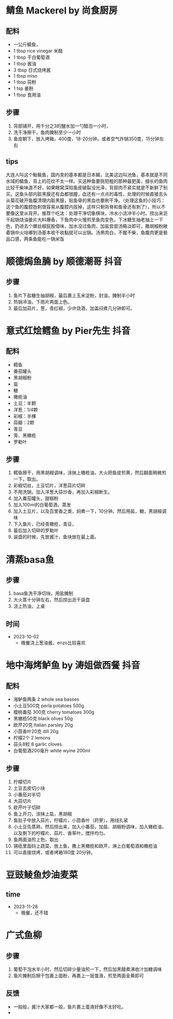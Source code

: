 # 鲭鱼 Mackerel by 尚食厨房

## 配料
- 一公斤鲭鱼，
- 1 tbsp rice vinegar 米醋
- 1 tbsp 干白葡萄酒
- 1 tbsp 酱油
- 3 tbsp 日式烧烤酱
- 1 tbsp miso
- 1 tbsp 蒜粉
- 1 tsp 姜粉
- 1 tbsp 食用油

## 步骤
1. 背部铺开，用千分之3的鹽水加一勺醋泡一小时，
2. 洗干净擦干，鱼肉腌制至少一小时
3. 鱼皮朝下，放入烤箱，400度，18-20分钟。或者空气炸锅350度，15分钟左右

## tips
大连人叫这个鲐鲅鱼，国内卖的基本都是日本鲭，北美这边叫池鱼，基本就是不同水域的鲭鱼，背上的花纹不太一样。买这种鱼要挑短粗的那种最肥美，细长的鱼肉比较干柴味道不好，如果眼窝深陷鱼皮破裂没光泽，背部肉不紧实就是不新鲜了别买。这鱼头部内脏黑膜还有血都很腥，血还有一点点的毒性，处理的时候直接去头从菊花破开鱼腹清理内脏黑膜，贴鱼骨的黑血也要刷干净。（处理这鱼的小技巧：这个鱼的腹腔肋刺很容易从腹腔内拔掉，这样只剩背脊和鱼骨还有刺了），所以不要像这里从背开。推荐个吃法：处理干净切象棋块，冷水小流冲半小时。捞出来沥干起锅烧油姜片大料爆香，下鱼肉中火慢煎至鱼肉变色，下冰糖生抽老抽上一下色，扔进去个螺丝椒屁股借味，加水没过鱼肉，加盐尝尝汤略淡即可，撒胡椒粉敞着锅中火咕嘟到汤基本收干收黏就可以出锅。汤黑肉白，不腥不柴，鱼腹肉更是极品口感，两条鱼能吃一锅米饭

# 顺德焗鱼腩 by 顺德潮哥 抖音

## 步骤
1. 鱼片下盐糖生抽胡椒，最后裹上玉米淀粉，封油，腌制半小时
2. 热锅冷油，下雨片两面上色。
3. 最后加蒜片，葱，青红椒，少许烧酒，加盖闷煮几分钟即可。

# 意式红烩鳕鱼 by Pier先生 抖音

## 配料
- 鳕鱼
- 番茄罐头
- 黑胡椒粉
- 盐
- 糖
- 橄榄油
- 土豆：半颗
- 洋葱：1/4颗
- 彩椒：半棵
- 蒜瓣：2颗
- 青豆
- 青、黑橄榄
- 罗勒叶

## 步骤
1. 鳕鱼擦干，用黑胡椒调味，涂抹上橄榄油，大火把鱼皮煎黄，然后翻面稍微煎一下，取出。
2. 彩椒切丝，土豆切片，洋葱蒜片切碎
3. 不用洗锅，加入洋葱大蒜炒香，再加入彩椒断生。
4. 加入番茄罐头，甜椒粉
5. 加入100ml的白葡萄酒，蒸发
6. 加入土豆片，以及百里香之类，焖煮一下，10分钟。然后用盐，糖，黑胡椒调味
7. 下入鱼片，已经青橄榄，青豆，
8. 最后加入切碎的罗勒叶
9. 装盘的时候，先放酱汁，鱼块放在最上面。


# 清蒸basa鱼

## 步骤
1. basa鱼洗干净切块，用盐腌制
2. 大火蒸十分钟左右，然后捞出沥干装盘
3. 浇上热油，上桌

## 时间
- 2023-10-02
  - 晚餐浇上葱油酱，enzo比较喜欢 


# 地中海烤鲈鱼 by 涛姐做西餐 抖音

## 配料
- 海鲈鱼两条 2 whole sea basses 
- 小土豆500克 perla potatoes 500g 
- 樱桃番茄 300克 cherry tomatoes 300g 
- 黑橄榄50克 black olives 50g 
- 欧芹20克 Italian parsley 20g 
- 小茴香叶20克 dill 20g 
- 柠檬2个 2 lemons 
- 蒜头8粒 8 garlic cloves 
- 白葡萄酒200毫升 white wyine 200ml

## 步骤
1. 柠檬切片
2. 土豆去皮切小块
3. 小番茄对半切
4. 大蒜切片
5. 欧芹叶子切碎
6. 鱼上开刀，涂抹上盐，黑胡椒
7. 鱼肚子中放入蒜片，柠檬片，小茴香叶（莳萝），用线扎紧
8. 小土豆先蒸熟，然后捞出来，加入小番茄，加盐、胡椒粉调味，加入橄榄油，以及剩下的柠檬片、蒜片、香草叶，搅拌均匀。
9. 鱼两面油煎上色，取出
10. 锡纸里面码上蔬菜，放上鱼，撒上黑橄榄和欧芹，淋上白葡萄酒和橄榄油
11. 可以直接烧烤，或者烤箱180度 20分钟。

# 豆豉鲮鱼炒油麦菜

## time
- 2023-11-28
  - 晚餐，还不错 

# 广式鱼柳

## 步骤
1. 葡萄干泡水半小时，然后切碎少量油煎一下，然后加黑醋煮沸收汁加糖调味
2. 鱼片腌制后擦干包裹上面粉，再裹上一层蛋液，煎至两面金黄即可

## 反馈
- 一般般，酱汁大家都一般，鱼片裹上蛋液好像不太好吃。
- 
